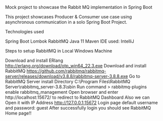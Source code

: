 Mock project to showcase the Rabbit MQ implementation in Spring Boot

This project showcases Producer & Consumer use case using asynchronous communication in a solo Spring Boot Project.

Technologies used

Spring Boot
Lombok
RabbitMQ
Java 11
Maven
IDE used: IntelliJ

Steps to setup RabbitMQ in Local Windows Machine

Download and install ERlang http://erlang.org/download/otp_win64_22.3.exe
Download and install RabbitMQ https://github.com/rabbitmq/rabbitmq-server/releases/download/v3.8.8/rabbitmq-server-3.8.8.exe
Go to RabbitMQ Server install Directory C:\Program Files\RabbitMQ Server\rabbitmq_server-3.8.3\sbin
Run command > rabbitmq-plugins enable rabbitmq_management
Open browser and enter http://localhost:15672/ to redirect to RabbitMQ Dashboard
Also we can Open it with IP Address http://127.0.0.1:15672
Login page default username and password: guest
After successfully login you should see RabbitMQ Home page!!
